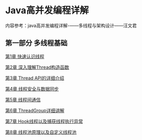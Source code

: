 #  Java高并发编程详解

内容参考：java高并发编程详解-——多线程与架构设计——汪文君

## 第一部分 多线程基础

[第1章 快速认识线程](https://github.com/lvCmx/study/blob/master/note/java/java%E9%AB%98%E5%B9%B6%E5%8F%91%E7%BC%96%E7%A8%8B%E8%AF%A6%E8%A7%A3/content/1%E5%BF%AB%E9%80%9F%E8%AE%A4%E8%AF%86%E7%BA%BF%E7%A8%8B.md)  

[第2章 深入理解Thread构造函数]()  

[第3章 Thread API的详细介绍]()  

[第4章 线程安全与数据同步]()  

[第5章 线程间通信]()   

[第6章 ThreadGroup详细讲解]()

[第7章 Hook线程以及捕获线程执行异常]()

[第8章 线程池原理以及自定义线程池]()